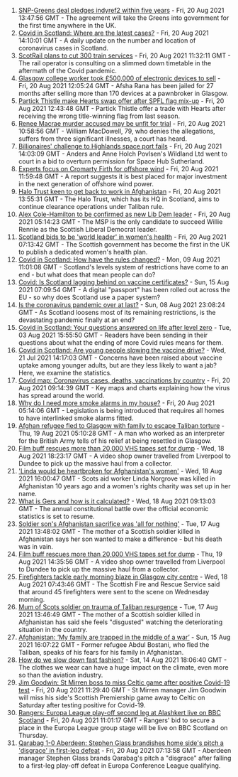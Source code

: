 1. [SNP-Greens deal pledges indyref2 within five years](https://www.bbc.co.uk/news/uk-scotland-scotland-politics-58272209) - Fri, 20 Aug 2021 13:47:56 GMT - The agreement will take the Greens into government for the first time anywhere in the UK.
2. [Covid in Scotland: Where are the latest cases?](https://www.bbc.co.uk/news/uk-scotland-53511877) - Fri, 20 Aug 2021 14:10:01 GMT - A daily update on the number and location of coronavirus cases in Scotland.
3. [ScotRail plans to cut 300 train services](https://www.bbc.co.uk/news/uk-scotland-scotland-business-58279271) - Fri, 20 Aug 2021 11:32:11 GMT - The rail operator is consulting on a slimmed down timetable in the aftermath of the Covid pandemic.
4. [Glasgow college worker took £500,000 of electronic devices to sell](https://www.bbc.co.uk/news/uk-scotland-glasgow-west-58282328) - Fri, 20 Aug 2021 12:05:24 GMT - Afsha Rana has been jailed for 27 months after selling more than 170 devices at a pawnbroker in Glasgow.
5. [Partick Thistle make Hearts swap offer after SPFL flag mix-up](https://www.bbc.co.uk/sport/football/58283351) - Fri, 20 Aug 2021 12:43:48 GMT - Partick Thistle offer a trade with Hearts after receiving the wrong title-winning flag from last season.
6. [Renee Macrae murder accused may be unfit for trial](https://www.bbc.co.uk/news/uk-scotland-highlands-islands-58281003) - Fri, 20 Aug 2021 10:58:56 GMT - William MacDowell, 79, who denies the allegations, suffers from three significant illnesses, a court has heard.
7. [Billionaires' challenge to Highlands space port fails](https://www.bbc.co.uk/news/uk-scotland-highlands-islands-58281005) - Fri, 20 Aug 2021 14:03:09 GMT - Anders and Anne Holch Povlsen's Wildland Ltd went to court in a bid to overturn permission for Space Hub Sutherland.
8. [Experts focus on Cromarty Firth for offshore wind](https://www.bbc.co.uk/news/uk-scotland-scotland-business-58281672) - Fri, 20 Aug 2021 11:59:48 GMT - A report suggests it is best placed for major investment in the next generation of offshore wind power.
9. [Halo Trust keen to get back to work in Afghanistan](https://www.bbc.co.uk/news/uk-scotland-south-scotland-58282703) - Fri, 20 Aug 2021 13:55:31 GMT - The Halo Trust, which has its HQ in Scotland, aims to continue clearance operations under Taliban rule.
10. [Alex Cole-Hamilton to be confirmed as new Lib Dem leader](https://www.bbc.co.uk/news/uk-scotland-scotland-politics-58269259) - Fri, 20 Aug 2021 05:14:23 GMT - The MSP is the only candidate to succeed Willie Rennie as the Scottish Liberal Democrat leader.
11. [Scotland bids to be 'world leader' in women's health](https://www.bbc.co.uk/news/uk-scotland-58272191) - Fri, 20 Aug 2021 07:13:42 GMT - The Scottish government has become the first in the UK to publish a dedicated women's health plan.
12. [Covid in Scotland: How have the rules changed?](https://www.bbc.co.uk/news/uk-scotland-53166816) - Mon, 09 Aug 2021 11:01:08 GMT - Scotland's levels system of restrictions have come to an end - but what does that mean people can do?
13. [Covid: Is Scotland lagging behind on vaccine certificates?](https://www.bbc.co.uk/news/uk-scotland-57519070) - Sun, 15 Aug 2021 07:09:54 GMT - A digital "passport" has been rolled out across the EU - so why does Scotland use a paper system?
14. [Is the coronavirus pandemic over at last?](https://www.bbc.co.uk/news/uk-scotland-58112939) - Sun, 08 Aug 2021 23:08:24 GMT - As Scotland loosens most of its remaining restrictions, is the devastating pandemic finally at an end?
15. [Covid in Scotland: Your questions answered on life after level zero](https://www.bbc.co.uk/news/uk-scotland-58071989) - Tue, 03 Aug 2021 15:55:50 GMT - Readers have been sending in their questions about what the ending of more Covid rules means for them.
16. [Covid in Scotland: Are young people slowing the vaccine drive?](https://www.bbc.co.uk/news/uk-scotland-57915106) - Wed, 21 Jul 2021 14:17:03 GMT - Concerns have been raised about vaccine uptake among younger adults, but are they less likely to want a jab? Here, we examine the statistics.
17. [Covid map: Coronavirus cases, deaths, vaccinations by country](https://www.bbc.co.uk/news/world-51235105) - Fri, 20 Aug 2021 09:14:39 GMT - Key maps and charts explaining how the virus has spread around the world.
18. [Why do I need more smoke alarms in my house?](https://www.bbc.co.uk/news/uk-scotland-58268855) - Fri, 20 Aug 2021 05:14:06 GMT - Legislation is being introduced that requires all homes to have interlinked smoke alarms fitted.
19. [Afghan refugee fled to Glasgow with family to escape Taliban torture](https://www.bbc.co.uk/news/uk-scotland-58256884) - Thu, 19 Aug 2021 05:10:28 GMT - A man who worked as an interpreter for the British Army tells of his relief at being resettled in Glasgow.
20. [Film buff rescues more than 20,000 VHS tapes set for dump](https://www.bbc.co.uk/news/uk-scotland-tayside-central-58261702) - Wed, 18 Aug 2021 18:23:17 GMT - A video shop owner travelled from Liverpool to Dundee to pick up the massive haul from a collector.
21. ['Linda would be heartbroken for Afghanistan's women'](https://www.bbc.co.uk/news/uk-scotland-highlands-islands-58256706) - Wed, 18 Aug 2021 16:00:47 GMT - Scots aid worker Linda Norgrove was killed in Afghanistan 10 years ago and a women's rights charity was set up in her name.
22. [What is Gers and how is it calculated?](https://www.bbc.co.uk/news/uk-scotland-45271076) - Wed, 18 Aug 2021 09:13:03 GMT - The annual constitutional battle over the official economic statistics is set to resume.
23. [Soldier son's Afghanistan sacrifice was 'all for nothing'](https://www.bbc.co.uk/news/uk-scotland-north-east-orkney-shetland-58241459) - Tue, 17 Aug 2021 13:48:02 GMT - The mother of a Scottish soldier killed in Afghanistan says her son wanted to make a difference - but his death was in vain.
24. [Film buff rescues more than 20,000 VHS tapes set for dump](https://www.bbc.co.uk/news/uk-scotland-tayside-central-58273051) - Thu, 19 Aug 2021 14:35:56 GMT - A video shop owner travelled from Liverpool to Dundee to pick up the massive haul from a collector.
25. [Firefighters tackle early morning blaze in Glasgow city centre](https://www.bbc.co.uk/news/uk-scotland-58255126) - Wed, 18 Aug 2021 07:43:46 GMT - The Scottish Fire and Rescue Service said that around 45 firefighters were sent to the scene on Wednesday morning.
26. [Mum of Scots soldier on trauma of Taliban resurgence](https://www.bbc.co.uk/news/uk-scotland-58247951) - Tue, 17 Aug 2021 13:46:49 GMT - The mother of a Scottish soldier killed in Afghanistan has said she feels "disgusted" watching the deteriorating situation in the country.
27. [Afghanistan: ‘My family are trapped in the middle of a war’](https://www.bbc.co.uk/news/uk-scotland-58224887) - Sun, 15 Aug 2021 16:07:22 GMT - Former refugee Abdul Bostani, who fled the Taliban, speaks of his fears for his family in Afghanistan.
28. [How do we slow down fast fashion?](https://www.bbc.co.uk/news/uk-scotland-58216479) - Sat, 14 Aug 2021 18:06:40 GMT - The clothes we wear can have a huge impact on the climate, even more so than the aviation industry.
29. [Jim Goodwin: St Mirren boss to miss Celtic game after positive Covid-19 test](https://www.bbc.co.uk/sport/football/58282513) - Fri, 20 Aug 2021 11:29:40 GMT - St Mirren manager Jim Goodwin will miss his side's Scottish Premiership game away to Celtic on Saturday after testing positive for Covid-19.
30. [Rangers: Europa League play-off second leg at Alashkert live on BBC Scotland](https://www.bbc.co.uk/sport/football/58279924) - Fri, 20 Aug 2021 11:01:17 GMT - Rangers' bid to secure a place in the Europa League group stage will be live on BBC Scotland on Thursday.
31. [Qarabag 1-0 Aberdeen: Stephen Glass brandishes home side's pitch a 'disgrace' in first-leg defeat](https://www.bbc.co.uk/sport/football/58215336) - Fri, 20 Aug 2021 07:13:58 GMT - Aberdeen manager Stephen Glass brands Qarabag's pitch a "disgrace" after falling to a first-leg play-off defeat in Europa Conference League qualifying.
